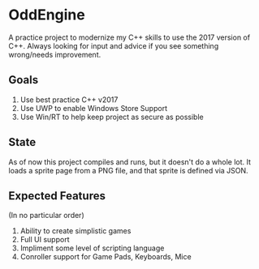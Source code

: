 # OddEngine
A practice project to modernize my C++ skills to use the 2017 version of C++.  Always looking for input and advice if you see something wrong/needs improvement.

## Goals
1. Use best practice C++ v2017
1. Use UWP to enable Windows Store Support
1. Use Win/RT to help keep project as secure as possible

## State
As of now this project compiles and runs, but it doesn't do a whole lot.  It loads a sprite page from a PNG file, and that sprite is defined via JSON.

## Expected Features 
(In no particular order)
1. Ability to create simplistic games
1. Full UI support
1. Impliment some level of scripting language
1. Conroller support for Game Pads, Keyboards, Mice
